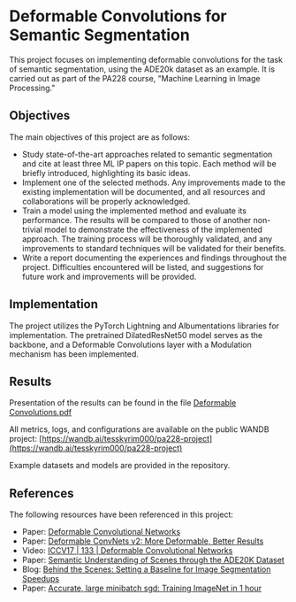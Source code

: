 # Deformable Convolutions for Semantic Segmentation

This project focuses on implementing deformable convolutions for the task of semantic segmentation, using the ADE20k dataset as an example. It is carried out as part of the PA228 course, "Machine Learning in Image Processing."

## Objectives

The main objectives of this project are as follows:

-   Study state-of-the-art approaches related to semantic segmentation and cite at least three ML IP papers on this topic. Each method will be briefly introduced, highlighting its basic ideas.
-   Implement one of the selected methods. Any improvements made to the existing implementation will be documented, and all resources and collaborations will be properly acknowledged.
-   Train a model using the implemented method and evaluate its performance. The results will be compared to those of another non-trivial model to demonstrate the effectiveness of the implemented approach. The training process will be thoroughly validated, and any improvements to standard techniques will be validated for their benefits.
-   Write a report documenting the experiences and findings throughout the project. Difficulties encountered will be listed, and suggestions for future work and improvements will be provided.

## Implementation

The project utilizes the PyTorch Lightning and Albumentations libraries for implementation. 
The pretrained DilatedResNet50 model serves as the backbone, and a Deformable Convolutions layer with a Modulation mechanism has been implemented.

## Results

Presentation of the results can be found in the file [Deformable Convolutions.pdf](Deformable%20Convolutions.pdf)

All metrics, logs, and configurations are available on the public WANDB project: [https://wandb.ai/tesskyrim000/pa228-project](https://wandb.ai/tesskyrim000/pa228-project)

Example datasets and models are provided in the repository.

## References

The following resources have been referenced in this project:

-   Paper: [Deformable Convolutional Networks](https://arxiv.org/abs/1703.06211)
-   Paper: [Deformable ConvNets v2: More Deformable, Better Results](https://arxiv.org/abs/1811.11168)
-   Video: [ICCV17 | 133 | Deformable Convolutional Networks](https://www.youtube.com/watch?v=HRLMSrxw2To)
-   Paper: [Semantic Understanding of Scenes through the ADE20K Dataset](https://arxiv.org/abs/1608.05442)
-   Blog: [Behind the Scenes: Setting a Baseline for Image Segmentation Speedups](https://www.mosaicml.com/blog/behind-the-scenes)
-   Paper: [Accurate, large minibatch sgd: Training ImageNet in 1 hour](https://arxiv.org/abs/1706.02677)
